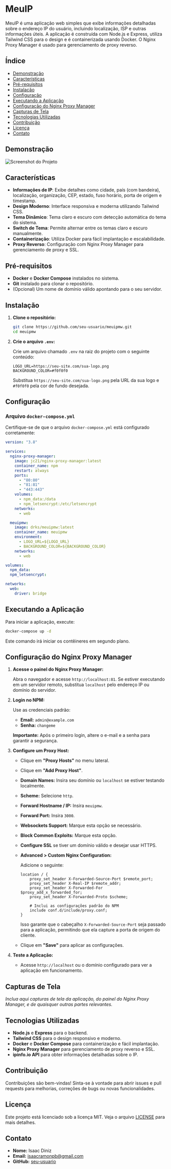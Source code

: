 
# MeuIP

MeuIP é uma aplicação web simples que exibe informações detalhadas sobre o endereço IP do usuário, incluindo localização, ISP e outras informações úteis. A aplicação é construída com Node.js e Express, utiliza Tailwind CSS para o design e é containerizada usando Docker. O Nginx Proxy Manager é usado para gerenciamento de proxy reverso.

## Índice

- [Demonstração](#demonstração)
- [Características](#características)
- [Pré-requisitos](#pré-requisitos)
- [Instalação](#instalação)
- [Configuração](#configuração)
- [Executando a Aplicação](#executando-a-aplicação)
- [Configuração do Nginx Proxy Manager](#configuração-do-nginx-proxy-manager)
- [Capturas de Tela](#capturas-de-tela)
- [Tecnologias Utilizadas](#tecnologias-utilizadas)
- [Contribuição](#contribuição)
- [Licença](#licença)
- [Contato](#contato)

## Demonstração

![Screenshot do Projeto](https://raw.githubusercontent.com/drksbr/MeuIP/refs/heads/main/screenshots/screen01.png)

## Características

- **Informações de IP**: Exibe detalhes como cidade, país (com bandeira), localização, organização, CEP, estado, fuso horário, porta de origem e timestamp.
- **Design Moderno**: Interface responsiva e moderna utilizando Tailwind CSS.
- **Tema Dinâmico**: Tema claro e escuro com detecção automática do tema do sistema.
- **Switch de Tema**: Permite alternar entre os temas claro e escuro manualmente.
- **Containerização**: Utiliza Docker para fácil implantação e escalabilidade.
- **Proxy Reverso**: Configuração com Nginx Proxy Manager para gerenciamento de proxy e SSL.

## Pré-requisitos

- **Docker** e **Docker Compose** instalados no sistema.
- **Git** instalado para clonar o repositório.
- (Opcional) Um nome de domínio válido apontando para o seu servidor.

## Instalação

1. **Clone o repositório:**

   ```bash
   git clone https://github.com/seu-usuario/meuipmw.git
   cd meuipmw
   ```

2. **Crie o arquivo `.env`:**

   Crie um arquivo chamado `.env` na raiz do projeto com o seguinte conteúdo:

   ```env
   LOGO_URL=https://seu-site.com/sua-logo.png
   BACKGROUND_COLOR=#f0f0f0
   ```

   Substitua `https://seu-site.com/sua-logo.png` pela URL da sua logo e `#f0f0f0` pela cor de fundo desejada.

## Configuração

### Arquivo `docker-compose.yml`

Certifique-se de que o arquivo `docker-compose.yml` está configurado corretamente:

```yaml
version: "3.8"

services:
  nginx-proxy-manager:
    image: jc21/nginx-proxy-manager:latest
    container_name: npm
    restart: always
    ports:
      - "80:80"
      - "81:81"
      - "443:443"
    volumes:
      - npm_data:/data
      - npm_letsencrypt:/etc/letsencrypt
    networks:
      - web

  meuipmw:
    image: drks/meuipmw:latest
    container_name: meuipmw
    environment:
      - LOGO_URL=${LOGO_URL}
      - BACKGROUND_COLOR=${BACKGROUND_COLOR}
    networks:
      - web

volumes:
  npm_data:
  npm_letsencrypt:

networks:
  web:
    driver: bridge
```

## Executando a Aplicação

Para iniciar a aplicação, execute:

```bash
docker-compose up -d
```

Este comando irá iniciar os contêineres em segundo plano.

## Configuração do Nginx Proxy Manager

1. **Acesse o painel do Nginx Proxy Manager:**

   Abra o navegador e acesse `http://localhost:81`. Se estiver executando em um servidor remoto, substitua `localhost` pelo endereço IP ou domínio do servidor.

2. **Login no NPM:**

   Use as credenciais padrão:

   - **Email:** `admin@example.com`
   - **Senha:** `changeme`

   **Importante:** Após o primeiro login, altere o e-mail e a senha para garantir a segurança.

3. **Configure um Proxy Host:**

   - Clique em **"Proxy Hosts"** no menu lateral.
   - Clique em **"Add Proxy Host"**.
   - **Domain Names:** Insira seu domínio ou `localhost` se estiver testando localmente.
   - **Scheme:** Selecione `http`.
   - **Forward Hostname / IP:** Insira `meuipmw`.
   - **Forward Port:** Insira `3000`.
   - **Websockets Support:** Marque esta opção se necessário.
   - **Block Common Exploits:** Marque esta opção.
   - **Configure SSL** se tiver um domínio válido e desejar usar HTTPS.
   - **Advanced > Custom Nginx Configuration:**

     Adicione o seguinte:

     ```nginx
     location / {
         proxy_set_header X-Forwarded-Source-Port $remote_port;
         proxy_set_header X-Real-IP $remote_addr;
         proxy_set_header X-Forwarded-For $proxy_add_x_forwarded_for;
         proxy_set_header X-Forwarded-Proto $scheme;

         # Inclui as configurações padrão do NPM
         include conf.d/include/proxy.conf;
     }
     ```

     Isso garante que o cabeçalho `X-Forwarded-Source-Port` seja passado para a aplicação, permitindo que ela capture a porta de origem do cliente.

   - Clique em **"Save"** para aplicar as configurações.

4. **Teste a Aplicação:**

   - Acesse `http://localhost` ou o domínio configurado para ver a aplicação em funcionamento.

## Capturas de Tela

*Inclua aqui capturas de tela da aplicação, do painel do Nginx Proxy Manager, e de quaisquer outras partes relevantes.*

## Tecnologias Utilizadas

- **Node.js** e **Express** para o backend.
- **Tailwind CSS** para o design responsivo e moderno.
- **Docker** e **Docker Compose** para containerização e fácil implantação.
- **Nginx Proxy Manager** para gerenciamento de proxy reverso e SSL.
- **ipinfo.io API** para obter informações detalhadas sobre o IP.

## Contribuição

Contribuições são bem-vindas! Sinta-se à vontade para abrir issues e pull requests para melhorias, correções de bugs ou novas funcionalidades.

## Licença
Este projeto está licenciado sob a licença MIT. Veja o arquivo [LICENSE](LICENSE) para mais detalhes.

## Contato

- **Nome:** Isaac Diniz
- **Email:** isaacramonpb@gmail.com
- **GitHub:** [seu-usuario](https://github.com/drksbr)
